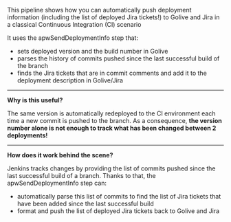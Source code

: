 This pipeline shows how you can automatically push deployment information (including the list of deployed Jira tickets!) to Golive and Jira in a classical Continuous Integration (CI) scenario

It uses the apwSendDeploymentInfo step that:
* sets deployed version and the build number in Golive
* parses the history of commits pushed since the last successful build of the branch
* finds the Jira tickets that are in commit comments and add it to the deployment description in Golive/Jira
---
**Why is this useful?**

The same version is automatically redeployed to the CI environment each time a new commit is pushed to the branch. 
As a consequence, **the version number alone is not enough to track what has been changed between 2 deployments!**

---
**How does it work behind the scene?**

Jenkins tracks changes by providing the list of commits pushed since the last successful build of a branch. 
Thanks to that, the apwSendDeploymentInfo step can:
* automatically parse this list of commits to find the list of Jira tickets that have been added since the last successful build
* format and push the list of deployed Jira tickets back to Golive and Jira

